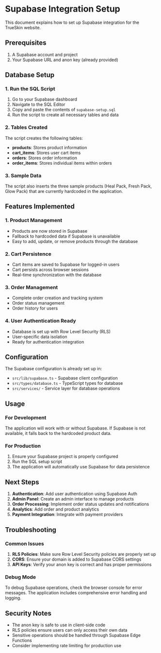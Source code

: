 # Supabase Integration Setup

This document explains how to set up Supabase integration for the TrueSkin website.

## Prerequisites

1. A Supabase account and project
2. Your Supabase URL and anon key (already provided)

## Database Setup

### 1. Run the SQL Script

1. Go to your Supabase dashboard
2. Navigate to the SQL Editor
3. Copy and paste the contents of `supabase-setup.sql`
4. Run the script to create all necessary tables and data

### 2. Tables Created

The script creates the following tables:

- **products**: Stores product information
- **cart_items**: Stores user cart items
- **orders**: Stores order information
- **order_items**: Stores individual items within orders

### 3. Sample Data

The script also inserts the three sample products (Heal Pack, Fresh Pack, Glow Pack) that are currently hardcoded in the application.

## Features Implemented

### 1. Product Management
- Products are now stored in Supabase
- Fallback to hardcoded data if Supabase is unavailable
- Easy to add, update, or remove products through the database

### 2. Cart Persistence
- Cart items are saved to Supabase for logged-in users
- Cart persists across browser sessions
- Real-time synchronization with the database

### 3. Order Management
- Complete order creation and tracking system
- Order status management
- Order history for users

### 4. User Authentication Ready
- Database is set up with Row Level Security (RLS)
- User-specific data isolation
- Ready for authentication integration

## Configuration

The Supabase configuration is already set up in:
- `src/lib/supabase.ts` - Supabase client configuration
- `src/types/database.ts` - TypeScript types for database
- `src/services/` - Service layer for database operations

## Usage

### For Development
The application will work with or without Supabase. If Supabase is not available, it falls back to the hardcoded product data.

### For Production
1. Ensure your Supabase project is properly configured
2. Run the SQL setup script
3. The application will automatically use Supabase for data persistence

## Next Steps

1. **Authentication**: Add user authentication using Supabase Auth
2. **Admin Panel**: Create an admin interface to manage products
3. **Order Processing**: Implement order status updates and notifications
4. **Analytics**: Add order and product analytics
5. **Payment Integration**: Integrate with payment providers

## Troubleshooting

### Common Issues

1. **RLS Policies**: Make sure Row Level Security policies are properly set up
2. **CORS**: Ensure your domain is added to Supabase CORS settings
3. **API Keys**: Verify your anon key is correct and has proper permissions

### Debug Mode

To debug Supabase operations, check the browser console for error messages. The application includes comprehensive error handling and logging.

## Security Notes

- The anon key is safe to use in client-side code
- RLS policies ensure users can only access their own data
- Sensitive operations should be handled through Supabase Edge Functions
- Consider implementing rate limiting for production use
